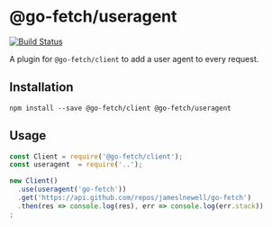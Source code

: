 # @go-fetch/useragent

[![Build Status](https://travis-ci.org/jameslnewell/go-fetch.svg?branch=master)](https://travis-ci.org/jameslnewell/go-fetch)

A plugin for `@go-fetch/client` to add a user agent to every request.

## Installation 

    npm install --save @go-fetch/client @go-fetch/useragent
    
## Usage

```javascript
const Client = require('@go-fetch/client');
const useragent  = require('..');

new Client()
  .use(useragent('go-fetch'))
  .get('https://api.github.com/repos/jameslnewell/go-fetch')
  .then(res => console.log(res), err => console.log(err.stack))
;

```
